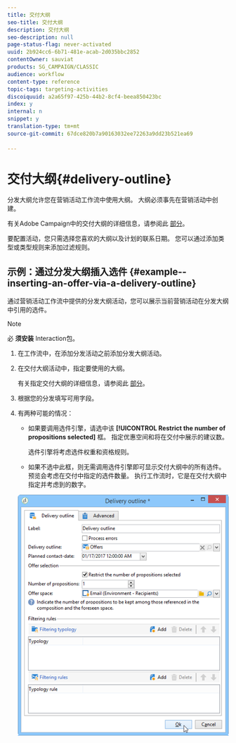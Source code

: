 ```yaml
---
title: 交付大纲
seo-title: 交付大纲
description: 交付大纲
seo-description: null
page-status-flag: never-activated
uuid: 2b924cc6-6b71-481e-acab-2d035bbc2852
contentOwner: sauviat
products: SG_CAMPAIGN/CLASSIC
audience: workflow
content-type: reference
topic-tags: targeting-activities
discoiquuid: a2a65f97-425b-44b2-8cf4-beea850423bc
index: y
internal: n
snippet: y
translation-type: tm+mt
source-git-commit: 67dce820b7a90163032ee72263a9dd23b521ea69

---
```



# 交付大纲{#delivery-outline}

分发大纲允许您在营销活动工作流中使用大纲。 大纲必须事先在营销活动中创建。

有关Adobe Campaign中的交付大纲的详细信息，请参阅此 [部分](../../campaign/using/marketing-campaign-deliveries.md#associating-and-structuring-resources-linked-via-a-delivery-outline)。

要配置活动，您只需选择您喜欢的大纲以及计划的联系日期。 您可以通过添加类型或类型规则来添加过滤规则。

## 示例：通过分发大纲插入选件 {#example--inserting-an-offer-via-a-delivery-outline}

通过营销活动工作流中提供的分发大纲活动，您可以展示当前营销活动在分发大纲中引用的选件。

>[!NOTE]
>
>必 **须安装** Interaction包。

1. 在工作流中，在添加分发活动之前添加分发大纲活动。
1. 在交付大纲活动中，指定要使用的大纲。

   有关指定交付大纲的详细信息，请参阅此 [部分](../../campaign/using/marketing-campaign-deliveries.md#associating-and-structuring-resources-linked-via-a-delivery-outline)。

1. 根据您的分发填写可用字段。
1. 有两种可能的情况：

   * 如果要调用选件引擎，请选中该 **[!UICONTROL Restrict the number of propositions selected]** 框。 指定优惠空间和将在交付中展示的建议数。

      选件引擎将考虑选件权重和资格规则。

   * 如果不选中此框，则无需调用选件引擎即可显示交付大纲中的所有选件。
   预览会考虑在交付中指定的选件数量。 执行工作流时，它是在交付大纲中指定并考虑到的数字。

   ![](assets/int_compo_offre_wf1.png)

